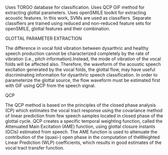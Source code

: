 Uses TORGO database for classification.
Uses QCP GIF method for extracting glottal parameters.
Uses openSMILE toolkit for extracting acoustic features.
In this work, SVMs are used as classifiers.
Separate classifiers are trained using reduced and non-reduced feature sets for openSMILE, glottal features and their combination.

GLOTTAL PARAMETER EXTRACTION

The difference in vocal fold vibration between dysarthric and healthy speech production cannot be characterized completely by the rate of vibration (i.e., pitch information).Instead, the mode of vibration of the vocal folds will be affected also. Therefore, the waveform of the acoustic speech excitation generated by the vocal folds, the glottal flow, may have useful discriminating information for dysarthric speech classification. In order to parameterize the glottal source, the flow waveform must be estimated first with GIF using QCP from the speech signal.

QCP

The QCP method is based on the principles of the closed phase analysis (CP) which estimates the vocal tract response using the covariance method of linear       prediction from few speech samples located in closed phase of the glottal cycle. QCP creates a specific temporal weighting function, called the Attenuated Main  Excitation (AME) function, using glottal closure instants (GCIs) estimated from speech. The AME function is used to attenuate the contribution of the (quasi-) open  phase in the computation of theWeighted Linear Prediction (WLP) coefficients, which results in good estimates of the vocal tract transfer function.
